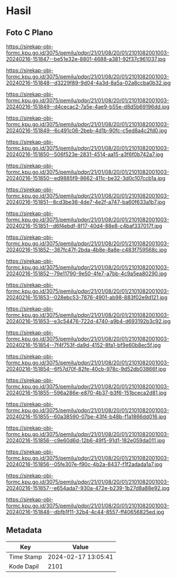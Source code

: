 # Hasil

## Foto C Plano

https://sirekap-obj-formc.kpu.go.id/3075/pemilu/pdpr/21/01/08/20/01/2101082001003-20240216-151847--be51e32e-8801-4688-a381-92f37c961037.jpg

https://sirekap-obj-formc.kpu.go.id/3075/pemilu/pdpr/21/01/08/20/01/2101082001003-20240216-151848--d3229f89-9d04-4a3d-8a5a-02a8ccba0b32.jpg

https://sirekap-obj-formc.kpu.go.id/3075/pemilu/pdpr/21/01/08/20/01/2101082001003-20240216-151849--d4cecac2-7a5e-4ae9-b55e-d8d5b69196dd.jpg

https://sirekap-obj-formc.kpu.go.id/3075/pemilu/pdpr/21/01/08/20/01/2101082001003-20240216-151849--6c491c06-2beb-4d1b-90fc-c5ed8a4c2fd0.jpg

https://sirekap-obj-formc.kpu.go.id/3075/pemilu/pdpr/21/01/08/20/01/2101082001003-20240216-151850--506f523e-2831-4514-aa15-a3f6f0b742a7.jpg

https://sirekap-obj-formc.kpu.go.id/3075/pemilu/pdpr/21/01/08/20/01/2101082001003-20240216-151850--ed9885f9-8662-411c-be32-3d0c107ccb1a.jpg

https://sirekap-obj-formc.kpu.go.id/3075/pemilu/pdpr/21/01/08/20/01/2101082001003-20240216-151851--8cd3be36-4de7-4e2f-a747-ba60f633a1b7.jpg

https://sirekap-obj-formc.kpu.go.id/3075/pemilu/pdpr/21/01/08/20/01/2101082001003-20240216-151851--d6f4ebdf-8f17-40d4-88e8-c4baf337017f.jpg

https://sirekap-obj-formc.kpu.go.id/3075/pemilu/pdpr/21/01/08/20/01/2101082001003-20240216-151852--367fc47f-2bda-4b8e-8a8e-c483f759568c.jpg

https://sirekap-obj-formc.kpu.go.id/3075/pemilu/pdpr/21/01/08/20/01/2101082001003-20240216-151852--79e11790-9e50-4fe7-a7bb-4c9a5ea80290.jpg

https://sirekap-obj-formc.kpu.go.id/3075/pemilu/pdpr/21/01/08/20/01/2101082001003-20240216-151853--028ebc53-7876-4901-ab98-883f02e9d121.jpg

https://sirekap-obj-formc.kpu.go.id/3075/pemilu/pdpr/21/01/08/20/01/2101082001003-20240216-151853--e3c54476-722d-4740-a9b4-d693192b3c92.jpg

https://sirekap-obj-formc.kpu.go.id/3075/pemilu/pdpr/21/01/08/20/01/2101082001003-20240216-151854--7f4f753f-da9d-4152-8fa1-bf9e60b8ec5f.jpg

https://sirekap-obj-formc.kpu.go.id/3075/pemilu/pdpr/21/01/08/20/01/2101082001003-20240216-151854--6f57d70f-82fe-40cb-978c-9d52db03866f.jpg

https://sirekap-obj-formc.kpu.go.id/3075/pemilu/pdpr/21/01/08/20/01/2101082001003-20240216-151855--596a286e-e870-4b37-b3f6-151bceca2d81.jpg

https://sirekap-obj-formc.kpu.go.id/3075/pemilu/pdpr/21/01/08/20/01/2101082001003-20240216-151855--60a38590-07be-43f4-b48b-f1a1866dd016.jpg

https://sirekap-obj-formc.kpu.go.id/3075/pemilu/pdpr/21/01/08/20/01/2101082001003-20240216-151856--c9e60d6d-12b6-49f5-91d1-182e059da011.jpg

https://sirekap-obj-formc.kpu.go.id/3075/pemilu/pdpr/21/01/08/20/01/2101082001003-20240216-151856--05fe307e-f90c-4b2a-8437-f1f2adada1a7.jpg

https://sirekap-obj-formc.kpu.go.id/3075/pemilu/pdpr/21/01/08/20/01/2101082001003-20240216-151857--e654ada7-930a-472e-b239-1b27d8a88e92.jpg

https://sirekap-obj-formc.kpu.go.id/3075/pemilu/pdpr/21/01/08/20/01/2101082001003-20240216-151848--dbfb1f11-32b4-4c44-8557-ff40656825ed.jpg


## Metadata

| Key        | Value               |
| ---------- | ------------------- |
| Time Stamp | 2024-02-17 13:05:41 |
| Kode Dapil | 2101                |



